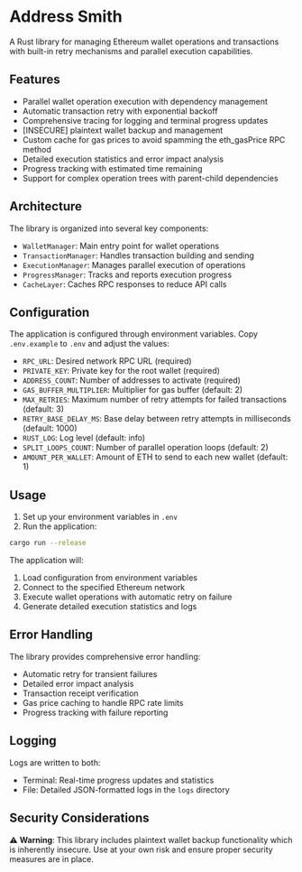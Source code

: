 # Address Smith

A Rust library for managing Ethereum wallet operations and transactions with built-in retry mechanisms and parallel execution capabilities.

## Features

- Parallel wallet operation execution with dependency management
- Automatic transaction retry with exponential backoff
- Comprehensive tracing for logging and terminal progress updates
- [INSECURE] plaintext wallet backup and management
- Custom cache for gas prices to avoid spamming the eth_gasPrice RPC method
- Detailed execution statistics and error impact analysis
- Progress tracking with estimated time remaining
- Support for complex operation trees with parent-child dependencies

## Architecture

The library is organized into several key components:

- `WalletManager`: Main entry point for wallet operations
- `TransactionManager`: Handles transaction building and sending
- `ExecutionManager`: Manages parallel execution of operations
- `ProgressManager`: Tracks and reports execution progress
- `CacheLayer`: Caches RPC responses to reduce API calls

## Configuration

The application is configured through environment variables. Copy `.env.example` to `.env` and adjust the values:

- `RPC_URL`: Desired network RPC URL (required)
- `PRIVATE_KEY`: Private key for the root wallet (required)
- `ADDRESS_COUNT`: Number of addresses to activate (required)
- `GAS_BUFFER_MULTIPLIER`: Multiplier for gas buffer (default: 2)
- `MAX_RETRIES`: Maximum number of retry attempts for failed transactions (default: 3)
- `RETRY_BASE_DELAY_MS`: Base delay between retry attempts in milliseconds (default: 1000)
- `RUST_LOG`: Log level (default: info)
- `SPLIT_LOOPS_COUNT`: Number of parallel operation loops (default: 2)
- `AMOUNT_PER_WALLET`: Amount of ETH to send to each new wallet (default: 1)

## Usage

1. Set up your environment variables in `.env`
2. Run the application:

```bash
cargo run --release
```

The application will:
1. Load configuration from environment variables
2. Connect to the specified Ethereum network
3. Execute wallet operations with automatic retry on failure
4. Generate detailed execution statistics and logs

## Error Handling

The library provides comprehensive error handling:
- Automatic retry for transient failures
- Detailed error impact analysis
- Transaction receipt verification
- Gas price caching to handle RPC rate limits
- Progress tracking with failure reporting

## Logging

Logs are written to both:
- Terminal: Real-time progress updates and statistics
- File: Detailed JSON-formatted logs in the `logs` directory

## Security Considerations

⚠️ **Warning**: This library includes plaintext wallet backup functionality which is inherently insecure. Use at your own risk and ensure proper security measures are in place.
